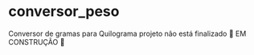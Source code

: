 # conversor_peso
Conversor de gramas para Quilograma
projeto não está finalizado 
🚧 EM CONSTRUÇÃO 🚧
